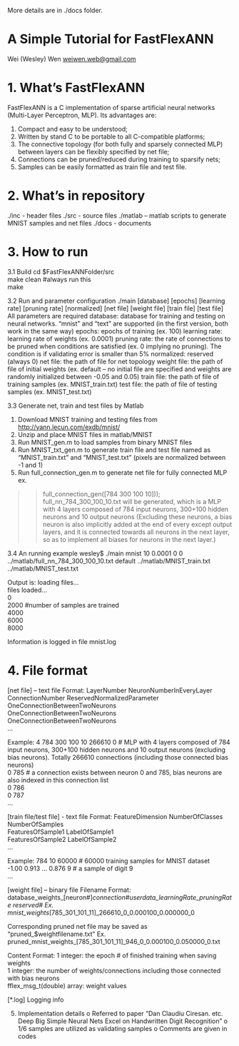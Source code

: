 More details are in ./docs folder.


# A Simple Tutorial for FastFlexANN
Wei (Wesley) Wen
weiwen.web@gmail.com

# 1. What’s FastFlexANN
FastFlexANN is a C implementation of sparse artificial neural networks (Multi-Layer Perceptron, MLP). Its advantages are:
  1) Compact and easy to be understood;
  2) Written by stand C to be portable to all C-compatible platforms;
  3) The connective topology (for both fully and sparsely connected MLP) between layers can be flexibly specified by net file;
  4) Connections can be pruned/reduced during training to sparsify nets;
  5) Samples can be easily formatted as train file and test file.

# 2. What’s in repository
./inc - header files
./src - source files
./matlab – matlab scripts to generate MNIST samples and net files
./docs - documents

# 3. How to run
3.1 Build
 cd $FastFlexANNFolder/src		
 make clean #always run this		
 make				

3.2 Run and parameter configuration
./main [database] [epochs] [learning rate] [pruning rate] [normalized] [net file] [weight file] [train file] [test file]			
All parameters are required
database: database for training and testing on neural networks. “mnist” and “text” are supported (in the first version, both work in the same way)
epochs: epochs of training (ex. 100)
learning rate: learning rate of weights (ex. 0.0001)
pruning rate: the rate of connections to be pruned when conditions are satisfied (ex. 0 implying no pruning). The condition is if validating error is smaller than 5%
normalized: reserved (always 0)
net file: the path of file for net topology 
weight file: the path of file of initial weights (ex. default – no initial file are specified and weights are randomly initialized between -0.05 and 0.05)
train file: the path of file of training samples (ex. MNIST_train.txt)
test file: the path of file of testing samples (ex. MNIST_test.txt)

3.3 Generate net, train and test files by Matlab
1)	Download MNIST training and testing files from http://yann.lecun.com/exdb/mnist/
2)	Unzip and place MNIST files in matlab/MNIST
3)	Run MNIST_gen.m to load samples from binary MNIST files
4)	Run MNIST_txt_gen.m to generate train file and test file named as “MNIST_train.txt” and “MNIST_test.txt” (pixels are normalized between -1 and 1)
5)	Run full_connection_gen.m to generate net file for fully connected MLP 
ex.
 >> full_connection_gen([784 300 100 10]));
full_nn_784_300_100_10.txt will be generated, which is a MLP with 4 layers composed of 784 input neurons, 300+100 hidden neurons and 10 output neurons (Excluding these neurons, a bias neuron is also implicitly added at the end of every except output layers, and it is connected towards all neurons in the next layer, so as to implement all biases for neurons in the next layer.)

3.4 An running example
wesley$ ./main mnist 10 0.0001 0 0 ../matlab/full_nn_784_300_100_10.txt default ../matlab/MNIST_train.txt ../matlab/MNIST_test.txt	

Output is:
loading files...												
files loaded...												
0													
2000 #number of  samples are trained										
4000													
6000													
8000													

Information is logged in file mnist.log
 
# 4. File format
[net file] – text file
Format:
LayerNumber NeuronNumberInEveryLayer ConnectionNumber ReservedNormalizedParameter					
OneConnectionBetweenTwoNeurons										
OneConnectionBetweenTwoNeurons										
OneConnectionBetweenTwoNeurons										
...													

Example:
4 784 300 100 10 266610 0 # MLP with 4 layers composed of 784 input neurons, 300+100 hidden neurons and 10 output neurons (excluding bias neurons). Totally 266610 connections (including those connected bias neurons)						
0 785 # a connection exists between neuron 0 and 785, bias neurons are also indexed in this connection list				
0 786													
0 787													
...													

[train file/test file] - text file
Format:
FeatureDimension NumberOfClasses NumberOfSamples								
FeaturesOfSample1 LabelOfSample1										
FeaturesOfSample2 LabelOfSample2										
…													

Example:
784 10 60000 # 60000 training samples for MNIST dataset								
-1.00 0.913 … 0.876 9 # a sample of digit 9										
… 													


[weight file] – binary file
Filename Format:
database_weights_[neuron#]_connection#_userdata_learningRate_pruningRate_ reserved#
Ex. 
mnist_weights_[785_301_101_11]_266610_0_0.000100_0.000000_0 

Corresponding pruned net file may be saved as “pruned_$weightfilename.txt”
Ex.
pruned_mnist_weights_[785_301_101_11]_946_0_0.000100_0.050000_0.txt

Content Format:
1 integer: the epoch # of finished training when saving weights								
1 integer: the number of weights/connections including those connected with bias neurons					
fflex_msg_t(double) array: weight values										

[*.log]
Logging info

5. Implementation details
o	Referred to paper “Dan Claudiu Ciresan. etc. Deep Big Simple Neural Nets Excel on Handwritten Digit Recognition” 
o	1/6 samples are utilized as validating samples
o	Comments are given in codes

